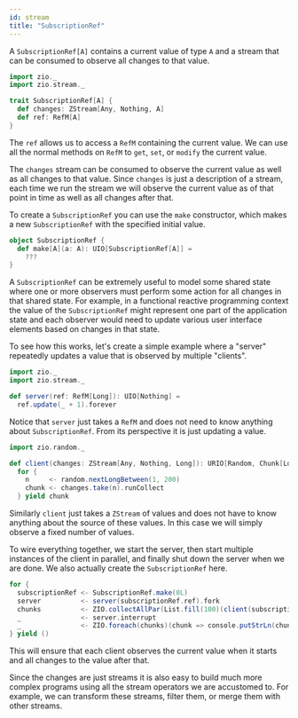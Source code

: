 ```yaml
---
id: stream
title: "SubscriptionRef"
---
```


A `SubscriptionRef[A]` contains a current value of type `A` and a stream that can be consumed to observe all changes to that value.

```scala mdoc
import zio._
import zio.stream._

trait SubscriptionRef[A] {
  def changes: ZStream[Any, Nothing, A]
  def ref: RefM[A]
}
```

The `ref` allows us to access a `RefM` containing the current value. We can use all the normal methods on `RefM` to `get`, `set`, or `modify` the current value.

The `changes` stream can be consumed to observe the current value as well as all changes to that value. Since `changes` is just a description of a stream, each time we run the stream we will observe the current value as of that point in time as well as all changes after that.

To create a `SubscriptionRef` you can use the `make` constructor, which makes a new `SubscriptionRef` with the specified initial value.

```scala mdoc
object SubscriptionRef {
  def make[A](a: A): UIO[SubscriptionRef[A]] =
    ???
}
```

A `SubscriptionRef` can be extremely useful to model some shared state where one or more observers must perform some action for all changes in that shared state. For example, in a functional reactive programming context the value of the `SubscriptionRef` might represent one part of the application state and each observer would need to update various user interface elements based on changes in that state.

To see how this works, let's create a simple example where a "server" repeatedly updates a value that is observed by multiple "clients".

```scala mdoc:invisible:reset
import zio._
import zio.stream._
```

```scala mdoc
def server(ref: RefM[Long]): UIO[Nothing] =
  ref.update(_ + 1).forever
```

Notice that `server` just takes a `RefM` and does not need to know anything about `SubscriptionRef`. From its perspective it is just updating a value.

```scala mdoc
import zio.random._

def client(changes: ZStream[Any, Nothing, Long]): URIO[Random, Chunk[Long]] =
  for {
    n     <- random.nextLongBetween(1, 200)
    chunk <- changes.take(n).runCollect
  } yield chunk
```

Similarly `client` just takes a `ZStream` of values and does not have to know anything about the source of these values. In this case we will simply observe a fixed number of values.

To wire everything together, we start the server, then start multiple instances of the client in parallel, and finally shut down the server when we are done. We also actually create the `SubscriptionRef` here.

```scala mdoc:compile-only
for {
  subscriptionRef <- SubscriptionRef.make(0L)
  server          <- server(subscriptionRef.ref).fork
  chunks          <- ZIO.collectAllPar(List.fill(100)(client(subscriptionRef.changes)))
  _               <- server.interrupt
  _               <- ZIO.foreach(chunks)(chunk => console.putStrLn(chunk.toString))
} yield ()
```

This will ensure that each client observes the current value when it starts and all changes to the value after that.

Since the changes are just streams it is also easy to build much more complex programs using all the stream operators we are accustomed to. For example, we can transform these streams, filter them, or merge them with other streams.
